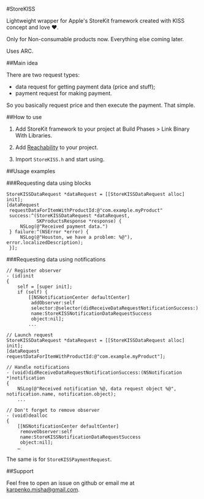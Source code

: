 #StoreKISS

Lightweight wrapper for Apple's StoreKit framework created with KISS concept and love ❤.

Only for Non-consumable products now. Everything else coming later.

Uses ARC.

##Main idea

There are two request types:

- data request for getting payment data (price and stuff);
- payment request for making payment.

So you basically request price and then execute the payment. That simple.

##How to use

1. Add StoreKit framework to your project at Build Phases > Link Binary With Libraries.

1. Add [Reachability](https://github.com/tonymillion/Reachability) to your project.

1. Import `StoreKISS.h` and start using.

##Usage examples

###Requesting data using blocks

	StoreKISSDataRequest *dataRequest = [[StoreKISSDataRequest alloc] init];
	[dataRequest
	 requestDataForItemWithProductId:@"com.example.myProduct"
	 success:^(StoreKISSDataRequest *dataRequest,
			   SKProductsResponse *response) {
         NSLog(@"Received payment data.")
	 } failure:^(NSError *error) {
         NSLog(@"Houston, we have a problem: %@"), error.localizedDescription); 
	 }];
	 
###Requesting data using notifications

	// Register observer
	- (id)init
	{
	    self = [super init];
	    if (self) {
			[[NSNotificationCenter defaultCenter]
			 addObserver:self
			 selector:@selector(didReceiveDataRequestNotificationSuccess:)
			 name:StoreKISSNotificationDataRequestSuccess
			 object:nil];
			...

	// Launch request
	StoreKISSDataRequest *dataRequest = [[StoreKISSDataRequest alloc] init];
	[dataRequest requestDataForItemWithProductId:@"com.example.myProduct"];
	
	// Handle notifications
	- (void)didReceiveDataRequestNotificationSuccess:(NSNotification *)notification
	{
		NSLog(@"Received notification %@, data request object %@", notification.name, notification.object);
		...
	
	// Don't forget to remove observer
	- (void)dealloc
	{
		[[NSNotificationCenter defaultCenter]
		 removeObserver:self
		 name:StoreKISSNotificationDataRequestSuccess
		 object:nil];
		…
		
The same is for `StoreKISSPaymentRequest`.

##Support

Feel free to open an issue on github or email me at [karpenko.misha@gmail.com](mailto:karpenko.misha@gmail.com).